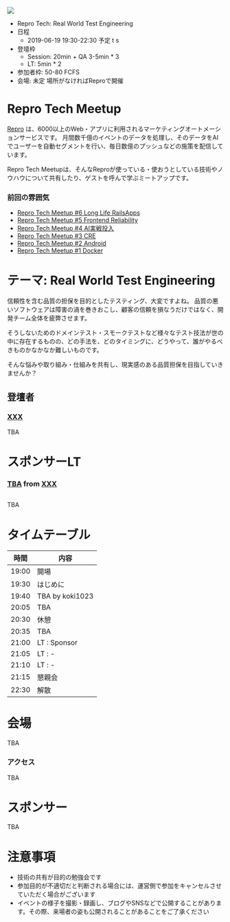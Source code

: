 ![](/assets/images/repro-tech-meetup-banner.png)

- Repro Tech: Real World Test Engineering
- 日程
  - 2019-06-19 19:30-22:30 予定 t s
- 登壇枠
  - Session: 20min + QA 3-5min * 3
  - LT: 5min * 2
- 参加者枠: 50-80 FCFS
- 会場: 未定 場所がなければReproで開催

# Repro Tech Meetup

[Repro](https://repro.io) は、6000以上のWeb・アプリに利用されるマーケティングオートメーションサービスです。
月間数千億のイベントのデータを処理し、そのデータをAIでユーザーを自動セグメントを行い、毎日数億のプッシュなどの施策を配信しています。

Repro Tech Meetupは、そんなReproが使っている・使おうとしている技術やノウハウについて共有したり、ゲストを呼んで学ぶミートアップです。

### 前回の雰囲気

- [Repro Tech Meetup #6 Long Life RailsApps](https://togetter.com/li/1316874)
- [Repro Tech Meetup #5 Frontend Reliability](https://togetter.com/li/1295307)
- [Repro Tech Meetup #4 AI実戦投入](https://togetter.com/li/1285717)
- [Repro Tech Meetup #3 CRE](https://togetter.com/li/1272696)
- [Repro Tech Meetup #2 Android](https://togetter.com/li/1261085)
- [Repro Tech Meetup #1 Docker](https://togetter.com/li/1251270)

# テーマ: Real World Test Engineering

信頼性を含む品質の担保を目的としたテスティング、大変ですよね。
品質の悪いソフトウェアは障害の渦を巻きおこし、顧客の信頼を損なうだけではなく、開発チーム全体を疲弊させます。

そうしないためのドメインテスト・スモークテストなど様々なテスト技法が世の中に存在するものの、どの手法を、どのタイミングに、どうやって、誰がやるべきものかなかなか難しいものです。

そんな悩みや取り組み・仕組みを共有し、現実感のある品質担保を目指していきませんか？


## 登壇者

### [XXX](https://twitter.com/reproio)

TBA

# スポンサーLT

### [TBA](https://twitter.com/) from [XXX]()

![]()

TBA

# タイムテーブル

時間  | 内容
---   | ---
19:00 | 開場
19:30 | はじめに
19:40 | TBA by koki1023
20:05 | TBA 
20:30 | 休憩
20:35 | TBA 
21:00 | LT : Sponsor
21:05 | LT : -
21:10 | LT : -
21:15 | 懇親会
22:30 | 解散

# 会場

TBA

### アクセス

TBA

# スポンサー

TBA

# 注意事項

- 技術の共有が目的の勉強会です
- 参加目的が不適切だと判断される場合には、運営側で参加をキャンセルさせていただく場合がございます
- イベントの様子を撮影・録画し、ブログやSNSなどで公開することがあります。その際、来場者の姿も公開されることがあることをご了承ください
